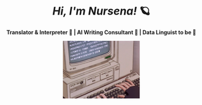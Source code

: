 <div align="center">
  
# *Hi, I'm Nursena!* 🪐

<p>
  <strong>Translator & Interpreter 🪩 | AI Writing Consultant 🌌  | Data Linguist to be 🤍 </strong>
</p>  

<img src="teclado.gif" width="200"/>
